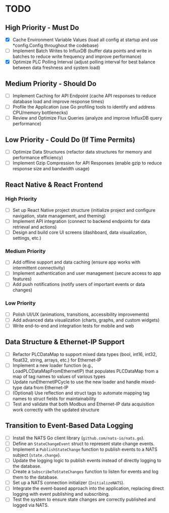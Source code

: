 # TODO

## High Priority - Must Do
- [x] Cache Environment Variable Values (load all config at startup and use *config.Config throughout the codebase)
- [ ] Implement Batch Writes to InfluxDB (buffer data points and write in batches to reduce write frequency and improve performance)
- [x] Optimize PLC Polling Interval (adjust polling interval for best balance between data freshness and system load)

## Medium Priority - Should Do
- [ ] Implement Caching for API Endpoint (cache API responses to reduce database load and improve response times)
- [ ] Profile the Application (use Go profiling tools to identify and address CPU/memory bottlenecks)
- [ ] Review and Optimize Flux Queries (analyze and improve InfluxDB query performance)

## Low Priority - Could Do (If Time Permits)
- [ ] Optimize Data Structures (refactor data structures for memory and performance efficiency)
- [ ] Implement Gzip Compression for API Responses (enable gzip to reduce response size and bandwidth usage)

## React Native & React Frontend
### High Priority
- [ ] Set up React Native project structure (initialize project and configure navigation, state management, and theming)
- [ ] Implement API integration (connect to backend endpoints for data retrieval and actions)
- [ ] Design and build core UI screens (dashboard, data visualization, settings, etc.)

### Medium Priority
- [ ] Add offline support and data caching (ensure app works with intermittent connectivity)
- [ ] Implement authentication and user management (secure access to app features)
- [ ] Add push notifications (notify users of important events or data changes)

### Low Priority
- [ ] Polish UI/UX (animations, transitions, accessibility improvements)
- [ ] Add advanced data visualization (charts, graphs, and custom widgets)
- [ ] Write end-to-end and integration tests for mobile and web

## Data Structure & Ethernet-IP Support
- [ ] Refactor PLCDataMap to support mixed data types (bool, int16, int32, float32, string, arrays, etc.) for Ethernet-IP
- [ ] Implement a new loader function (e.g., LoadPLCDataMapFromEthernetIP) that populates PLCDataMap from a map of tag names to values of various types
- [ ] Update runEthernetIPCycle to use the new loader and handle mixed-type data from Ethernet-IP
- [ ] (Optional) Use reflection and struct tags to automate mapping tag names to struct fields for maintainability
- [ ] Test and validate that both Modbus and Ethernet-IP data acquisition work correctly with the updated structure

## Transition to Event-Based Data Logging

- [ ] Install the NATS Go client library (`github.com/nats-io/nats.go`).
- [ ] Define an `StateChangeEvent` struct to represent state change events.
- [ ] Implement a `PublishStateChange` function to publish events to a NATS subject (`state.change`).
- [ ] Update the logging logic to publish events instead of directly logging to the database.
- [ ] Create a `SubscribeToStateChanges` function to listen for events and log them to the database.
- [ ] Set up a NATS connection initializer (`InitializeNATS`).
- [ ] Integrate the event-based approach into the application, replacing direct logging with event publishing and subscribing.
- [ ] Test the system to ensure state changes are correctly published and logged via NATS.
